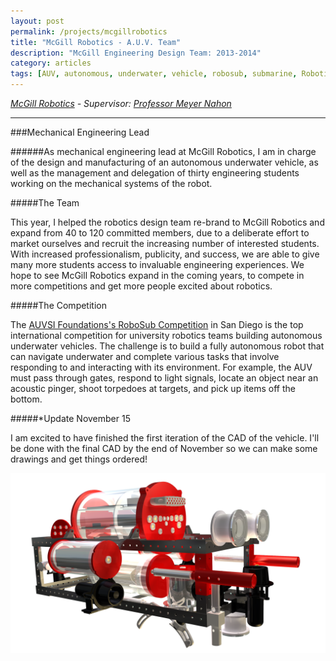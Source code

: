 ```yaml
---
layout: post
permalink: /projects/mcgillrobotics
title: "McGill Robotics - A.U.V. Team"
description: "McGill Engineering Design Team: 2013-2014"
category: articles
tags: [AUV, autonomous, underwater, vehicle, robosub, submarine, Robotics, engineering, design, personal, Michael, Elliot, King, McGill]
---
```


*<a markdown="0" target="_blank" href="http://mcgillrobotics.com">McGill Robotics</a> - Supervisor: <a markdown="0" target="_blank" href="http://people.mcgill.ca/meyer.nahon/">Professor Meyer Nahon</a>*

****

###Mechanical Engineering Lead

######As mechanical engineering lead at McGill Robotics, I am in charge of the design and manufacturing of an autonomous underwater vehicle, as well as the management and delegation of thirty engineering students working on the mechanical systems of the robot.  

#####The Team

This year, I helped the robotics design team re-brand to McGill Robotics and expand from 40 to 120 committed members, due to a deliberate effort to market ourselves and recruit the increasing number of interested students.  With increased professionalism, publicity, and success, we are able to give many more students access to invaluable engineering experiences.  We hope to see McGill Robotics expand in the coming years, to compete in more competitions and get more people excited about robotics.

#####The Competition

The <a markdown="0" target="_blank" href="http://robosub.org">AUVSI Foundations's RoboSub Competition</a> in San Diego is the top international competition for university robotics teams building autonomous underwater vehicles.  The challenge is to build a fully autonomous robot that can navigate underwater and complete various tasks that involve responding to and interacting with its environment.  For example, the AUV must pass through gates, respond to light signals, locate an object near an acoustic pinger, shoot torpedoes at targets, and pick up items off the bottom.  

#####*Update November 15

I am excited to have finished the first iteration of the CAD of the vehicle. I'll be done with the final CAD by the end of November so we can make some drawings and get things ordered!

![CAD of McGill Robotics AUV - by Michael Elliot King](/images/CAD.png "First Iteration of the AUV CAD")
